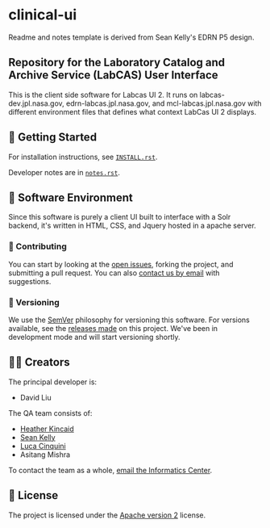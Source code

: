 # clinical-ui

Readme and notes template is derived from Sean Kelly's EDRN P5 design.

## Repository for the Laboratory Catalog and Archive Service (LabCAS) User Interface

This is the client side software for Labcas UI 2. It runs on labcas-dev.jpl.nasa.gov, edrn-labcas.jpl.nasa.gov, and mcl-labcas.jpl.nasa.gov with different environment files that defines what context LabCas UI 2 displays.

## 🚗 Getting Started

For installation instructions, see [`INSTALL.rst`](INSTALL.rst).

Developer notes are in [`notes.rst`](notes.rst).

## 📀 Software Environment

Since this software is purely a client UI built to interface with a Solr backend, it's written in HTML, CSS, and Jquery hosted in a apache server.


### 👥 Contributing

You can start by looking at the [open issues](https://github.com/EDRN/clinical-ui/issues), forking the project, and submitting a pull request. You can also [contact us by email](mailto:ic-portal@jpl.nasa.gov) with suggestions.


### 🔢 Versioning

We use the [SemVer](https://semver.org/) philosophy for versioning this software. For versions available, see the [releases made](https://github.com/EDRN/clinical-ui/releases) on this project. We've been in development mode and will start versioning shortly.


## 👩‍🎨 Creators

The principal developer is:

- David Liu

The QA team consists of:

- [Heather Kincaid](https://github.com/hoodriverheather)
- [Sean Kelly](https://github.com/nutjob4life)
- [Luca Cinquini](https://github.com/LucaCinquini)
- Asitang Mishra

To contact the team as a whole, [email the Informatics Center](mailto:ic-portal@jpl.nasa.gov).


## 📃 License

The project is licensed under the [Apache version 2](LICENSE.txt) license.
